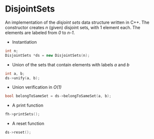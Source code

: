 DisjointSets
============

An implementation of the *disjoint sets* data structure written in C++. The constructor creates *n* (given) disjoint sets, with 1 element each. The elements are labeled from *0* to *n-1*.

* Instantiation

```cpp
int n;
DisjointSets *ds = new DisjointSets(n);
```

* Union of the sets that contain elements with labels *a* and *b*

```cpp
int a, b;
ds->unify(a, b);
```

* Union verification in *O(1)*

```cpp
bool belongToSameSet = ds->belongToSameSet(a, b);
```

* A print function

```cpp
fh->printSets();
```

* A reset function

```cpp
ds->reset();
